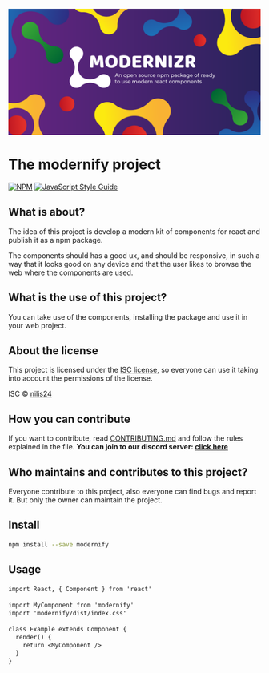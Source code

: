 ![wallpaper](image.png)

# The modernify project

[![NPM](https://img.shields.io/npm/v/modernify.svg)](https://www.npmjs.com/package/modernify) [![JavaScript Style Guide](https://img.shields.io/badge/code_style-standard-brightgreen.svg)](https://standardjs.com)

## What is about?

The idea of this project is develop a modern kit of components for react and publish it as a npm package.

The components should has a good ux, and should be responsive, in such a way that it looks good on any device and that the user likes to browse the web where the components are used.

## What is the use of this project?

You can take use of the components, installing the package and use it in your web project.

## About the license

This project is licensed under the [ISC license](https://github.com/nilis24/custom-components/blob/master/LICENSE), so everyone can use it taking into account the permissions of the license.

ISC © [nilis24](https://github.com/nilis24)

## How you can contribute

If you want to contribute, read [CONTRIBUTING.md](CONTRIBUTING.md) and follow the rules explained in the file. **You can join to our discord server: [click here](https://discord.gg/WGYWjhdwNV)**

## Who maintains and contributes to this project?

Everyone contribute to this project, also everyone can find bugs and report it. But only the owner can maintain the project.

## Install

```bash
npm install --save modernify
```

## Usage

```tsx
import React, { Component } from 'react'

import MyComponent from 'modernify'
import 'modernify/dist/index.css'

class Example extends Component {
  render() {
    return <MyComponent />
  }
}
```
